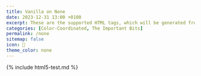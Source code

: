 ```yaml
---
title: Vanilla on None
date: 2023-12-31 13:00 +0100
excerpt: These are the supported HTML tags, which will be generated from Markdown.
categories: [Color-Coordinated, The Important Bits]
permalink: /none
sitemap: false
icon: 🍦
theme_color: none
---
```

{% include html5-test.md %}